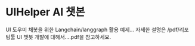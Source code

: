 # UIHelper AI 챗본

UI 도우미 채봇을 위한 Langchain/langgraph 활용 예제...
자세한 설명은 /pdf/리포팅툴 UI 챗봇 개발에 대해서....pdf을  참고하세요.
